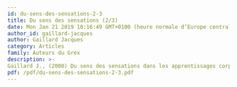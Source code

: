 ```yaml
---
id: du-sens-des-sensations-2-3
title: Du sens des sensations (2/3)
date: Mon Jan 21 2019 10:16:49 GMT+0100 (heure normale d’Europe centrale)
author_id: gaillard-jacques
author: Gaillard Jacques
category: Articles
family: Auteurs du Grex
description: >-
Gaillard J., (2000) Du sens des sensations dans les apprentissages corporels (2/3), Expliciter n° 35, p. 1-13 
pdf: /pdf/du-sens-des-sensations-2-3.pdf
---
```

